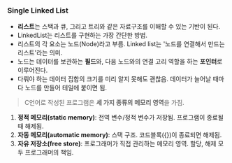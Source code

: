 ### Single Linked List
* **리스트**는 스택과 큐, 그리고 트리와 같은 자료구조를 이해할 수 있는 기반이 된다.
* LinkedList는 리스트를 구현하는 가장 간단한 방법.
* 리스트의 각 요소는 노드(Node)라고 부름. Linked list는 '노드를 연결해서 만드는 리스트'라는 의미.
* 노드는 데이터를 보관하는 **필드**와, 다음 노드와의 연결 고리 역할을 하는 **포인터**로 이루어진다.
* 다뤄야 하는 데이터 집합의 크기를 미리 알지 못해도 괜찮음. 데이터가 늘어날 때마다 노드를 만들어 테일에 붙이면 됨.

> C언어로 작성된 프로그램은 **세 가지 종류의 메모리 영역**을 가짐.
1. **정적 메모리(static memory)**: 전역 변수/정적 변수가 저장됨. 프로그램이 종료될 때 해제됨.
2. **자동 메모리(automatic memory)**: 스택 구조. 코드블록({})이 종료되면 해제됨.
3. **자유 저장소(free store)**: 프로그래머가 직접 관리하는 메모리 영역. 할당, 해제 모두 프로그래머의 책임.
